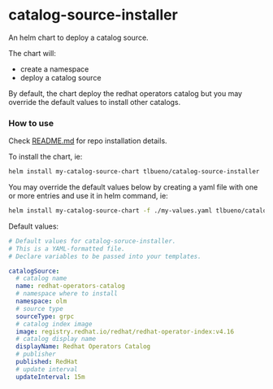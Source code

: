 # catalog-source-installer

An helm chart to deploy a catalog source.

The chart will:
- create a namespace
- deploy a catalog source

By default, the chart deploy the redhat operators catalog but you may override the default values to install other catalogs.

### How to use

Check [README.md](../../README.md) for repo installation details.

To install the chart, ie:
```sh
helm install my-catalog-source-chart tlbueno/catalog-source-installer
```

You may override the default values below by creating a yaml file with one or more entries and use it in helm command, ie:
```sh
helm install my-catalog-source-chart -f ./my-values.yaml tlbueno/catalog-source-installer
```

Default values:
```yaml
# Default values for catalog-soruce-installer.
# This is a YAML-formatted file.
# Declare variables to be passed into your templates.

catalogSource:
  # catalog name
  name: redhat-operators-catalog
  # namespace where to install
  namespace: olm
  # source type
  sourceType: grpc
  # catalog index image
  image: registry.redhat.io/redhat/redhat-operator-index:v4.16
  # catalog display name
  displayName: Redhat Operators Catalog
  # publisher
  published: RedHat
  # update interval
  updateInterval: 15m
```

